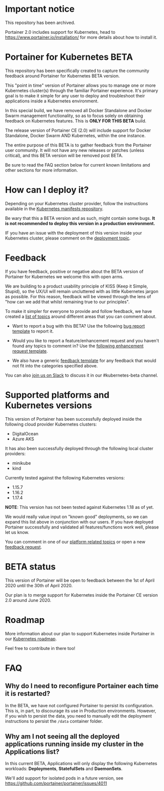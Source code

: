 # Important notice

This repository has been archived.

Portainer 2.0 includes support for Kubernetes, head to https://www.portainer.io/installation/ for more details about how to install it.

# Portainer for Kubernetes BETA

This repository has been specifically created to capture the community feedback around Portainer for Kubernetes BETA version.

This "point in time" version of Portainer allows you to manage one or more Kubernetes cluster(s) through the familiar Portainer experience. It's primary goal is to make it simple for any user to deploy and troubleshoot their applications inside a Kubernetes environment.

In this special build, we have removed all Docker Standalone and Docker Swarm management functionality, so as to focus solely on obtaining feedback on Kubernetes features. This is **ONLY FOR THIS BETA** build.

The release version of Portainer CE (2.0) will include support for Docker Standalone, Docker Swarm AND Kubernetes, within the one instance.

The entire purpose of this BETA is to gather feedback from the Portainer user community. It will not have any new releases or patches (unless critical), and this BETA version will be removed post BETA.

Be sure to read the FAQ section below for current known limitations and other sections for more information.

# How can I deploy it?

Depending on your Kubernetes cluster provider, follow the instructions available in the [Kubernetes manifests repository](https://github.com/portainer/portainer-k8s).

Be wary that this a BETA version and as such, might contain some bugs. **It is not recommended to deploy this version in a production environment.**

IF you have an issue with the deployment of this version inside your Kubernetes cluster, please comment on the [deployment topic](https://github.com/portainer/kubernetes-beta/issues/1).

# Feedback

If you have feedback, positive or negative about the BETA version of Portainer for Kubernetes we welcome this with open arms.

We are building to a product usability principle of KISS (Keep it Simple, Stupid), so the UX/UI will remain uncluttered with as little Kubernetes jargon as possible. For this reason, feedback will be viewed through the lens of "how can we add that whilst remaining true to our principles".

To make it simpler for everyone to provide and follow feedback, we have created a [list of topics](https://github.com/portainer/kubernetes-beta/issues?q=is%3Aissue+is%3Aopen+%5BTOPIC%5D) around different areas that you can comment about.

* Want to report a bug with this BETA? Use the following [bug report template](https://github.com/portainer/kubernetes-beta/issues/new?template=bug_report.md) to report it.

* Would you like to report a feature/enhancement request and you haven't found any topics to comment in? Use the [following enhancement request template](https://github.com/portainer/kubernetes-beta/issues/new?template=feature_request.md).

* We also have a generic [feedback template](https://github.com/portainer/kubernetes-beta/issues/new?template=custom.md) for any feedback that would not fit into the categories specified above.

You can also [join us on Slack](https://join.slack.com/t/portainer/shared_invite/enQtNDk3ODQ5MjI2MjI4LTcwNGYxMWQ5OGViYWZkNDY2ZjY4YTMwMTgzYmU4YmNiOTU0MDcxYmJjNTIyYmQ0MTM5Y2QwNTg3NzNkMTk5MDg) to discuss it in our #kubernetes-beta channel.  

# Supported platforms and Kubernetes versions

This version of Portainer has been successfully deployed inside the following cloud provider Kubernetes clusters:

* DigitalOcean
* Azure AKS

It has also been successfully deployed through the following local cluster providers:

* minikube
* kind

Currently tested against the following Kubernetes versions:

* 1.15.7
* 1.16.2
* 1.17.4

**NOTE**: This version has not been tested against Kubernetes 1.18 as of yet.

We would really value input on "known good" deployments, so we can expand this list above in conjunction with our users. If you have deployed Portainer successfully and validated all features/functions work well, please let us know.

You can comment in one of our [platform related topics](https://github.com/portainer/kubernetes-beta/issues?q=is%3Aissue+is%3Aopen+%5BTOPIC%5D+label%3Atopic%2Fplatform) or open a new [feedback request](https://github.com/portainer/kubernetes-beta/issues/new?template=custom.md).

# BETA status

This version of Portainer will be open to feedback between the 1st of April 2020 until the 30th of April 2020.

Our plan is to merge support for Kubernetes inside the Portainer CE version 2.0 around June 2020.

# Roadmap

More information about our plan to support Kubernetes inside Portainer in our [Kubernetes roadmap](https://github.com/portainer/kubernetes-roadmap/projects/1).

Feel free to contribute in there too!

# FAQ

## Why do I need to reconfigure Portainer each time it is restarted?

In the BETA, we have not configured Portainer to persist its configuration. This is, in part, to discourage its use in Production environments. However, if you wish to persist the data, you need to manually edit the deployment instructions to persist the `/data` container folder.

## Why am I not seeing all the deployed applications running inside my cluster in the Applications list?

In this current BETA, Applications will only display the following Kubernetes workloads: **Deployments**, **StatefulSets** and **DaemonSets**.

We'll add support for isolated pods in a future version, see https://github.com/portainer/portainer/issues/4011
